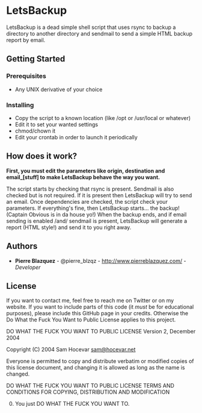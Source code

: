 # LetsBackup

LetsBackup is a dead simple shell script that uses rsync to backup a directory to another directory and sendmail to send a simple HTML backup report by email.

## Getting Started

### Prerequisites

- Any UNIX derivative of your choice

### Installing

- Copy the script to a known location (like /opt or /usr/local or whatever)
- Edit it to set your wanted settings
- chmod/chown it
- Edit your crontab in order to launch it periodically

## How does it work?
**First, you must edit the parameters like origin, destination and email_[stuff] to make LetsBackup behave the way you want.**

The script starts by checking that rsync is present. Sendmail is also checked but is not required. If it is present then LetsBackup will try to send an email.
Once dependencies are checked, the script check your parameters.
If everything's fine, then LetsBackup starts... the backup! (Captain Obvious is in da house yo!)
When the backup ends, and if email sending is enabled /and/ sendmail is present, LetsBackup will generate a report (HTML style!) and send it to you right away.

## Authors

- **Pierre Blazquez** - @pierre_blzqz - http://www.pierreblazquez.com/ - *Developer*

## License

If you want to contact me, feel free to reach me on Twitter or on my website.
If you want to include parts of this code (it *must* be for educational purposes), please include this GitHub page in your credits.
Otherwise the Do What the Fuck You Want to Public License applies to this project.

DO WHAT THE FUCK YOU WANT TO PUBLIC LICENSE
Version 2, December 2004

Copyright (C) 2004 Sam Hocevar <sam@hocevar.net>

Everyone is permitted to copy and distribute verbatim or modified
copies of this license document, and changing it is allowed as long
as the name is changed.

DO WHAT THE FUCK YOU WANT TO PUBLIC LICENSE
TERMS AND CONDITIONS FOR COPYING, DISTRIBUTION AND MODIFICATION

0. You just DO WHAT THE FUCK YOU WANT TO.

